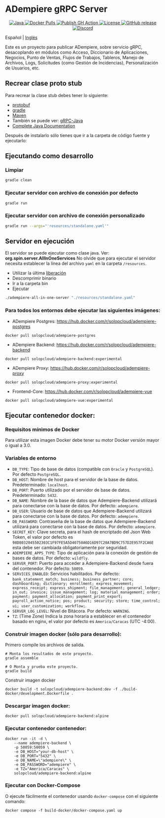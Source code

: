 # ADempiere gRPC Server

<p align="center">
  <a href="https://adoptium.net/es/temurin/releases/?version=11">
    <img src="https://badgen.net/badge/Java/11/orange" alt="Java">
  </a>
  <a href="https://hub.docker.com/r/solopcloud/adempiere-backend">
    <img src="https://img.shields.io/docker/pulls/solopcloud/adempiere-backend.svg" alt="Docker Pulls">
  </a>
  <a href="https://github.com/solop-develop/backend/actions/workflows/publish.yml">
    <img src="https://github.com/solop-develop/backend/actions/workflows/publish.yml/badge.svg" alt="Publish GH Action">
  </a>
  <a href="https://github.com/solop-develop/backend/blob/master/LICENSE">
    <img src="https://img.shields.io/badge/license-GNU/GPL%20(v2)-blue" alt="License">
  </a>
  <a href="https://github.com/solop-develop/backend/releases/latest">
    <img src="https://img.shields.io/github/release/solop-develop/backend.svg" alt="GitHub release">
  </a>
  <a href="https://discord.gg/T6eH6A7PJZ">
    <img src="https://badgen.net/badge/discord/join%20chat" alt="Discord">
  </a>
</p>

Español | [Inglés](./README.md)

Este es un proyecto para publicar ADempiere, sobre servicio gRPC, desacoplando en módulos como Acceso, Diccionario de Aplicaciones, Negocios, Punto de Ventas, Flujos de Trabajos, Tableros, Manejo de Archivos, Logs, Solicitudes (como Gestión de Incidencias), Personalización de Usuarios, etc.

## Recrear clase proto stub
Para recrear la clase stub debes tener lo siguiente:
- [protobuf](https://github.com/protocolbuffers/protobuf/releases)
- [gradle](https://gradle.org/install)
- [Maven](https://search.maven.org/)
- También se puede ver: [gRPC-Java](https://grpc.io/docs/quickstart/java.html)
- [Complete Java Documentation](https://grpc.io/docs/tutorials/basic/java.html)

Después de instalarlo sólo tienes que ir a la carpeta de código fuente y ejecutarlo:

## Ejecutando como desarrollo
### Limpiar
``` bash
gradle clean
```

### Ejecutar servidor con archivo de conexión por defecto
``` bash
gradle run
```

### Ejecutar servidor con archivo de conexión personalizado
``` bash
gradle run --args="'resources/standalone.yaml'"
```

## Servidor en ejecución
El servidor se puede ejecutar como clase java. Ver: **org.spin.server.AllInOneServices**
No olvide que para ejecutar el servidor necesita establecer la línea del archivo `yaml` en la carpeta `/resources`.

- Utilizar la última [liberación](https://github.com/solop-develop/backend/releases)
- Descomprimir binario
- Ir a la carpeta bin
- Ejecutar

```bash
./adempiere-all-in-one-server "./resources/standalone.yaml"
```


### Para todos los entornos debe ejecutar las siguientes imágenes:

- ADempiere Postgres: https://hub.docker.com/r/solopcloud/adempiere-postgres
```shell
docker pull solopcloud/adempiere-postgres
```

- ADempiere Backend: https://hub.docker.com/r/solopcloud/adempiere-backend
```shell
docker pull solopcloud/adempiere-backend:experimental
```

- ADempiere Proxy: https://hub.docker.com/r/solopcloud/adempiere-proxy
```shell
docker pull solopcloud/adempiere-proxy:experimental
```

- Frontend-Core: https://hub.docker.com/r/solopcloud/adempiere-vue
```shell
docker pull solopcloud/adempiere-vue:experimental
```

## Ejecutar contenedor docker:

### Requisitos mínimos de Docker
Para utilizar esta imagen Docker debe tener su motor Docker versión mayor o igual a 3.0.

### Variables de entorno
 * `DB_TYPE`: Tipo de base de datos (compatible con `Oracle` y `PostgreSQL`). Por defecto `PostgreSQL`.
 * `DB_HOST`: Nombre de host para el servidor de la base de datos. Predeterminado: `localhost`.
 * `DB_PORT`: Puerto utilizado por el servidor de base de datos. Predeterminado: `5432`.
 * `DB_NAME`: Nombre de la base de datos que Adempiere-Backend utilizará para conectarse con la base de datos. Por defecto: `adempiere`.
 * `DB_USER`: Usuario de base de datos que Adempiere-Backend utilizará para conectarse con la base de datos. Por defecto: `adempiere`.
 * `DB_PASSWORD`: Contraseña de la base de datos que Adempiere-Backend utilizará para conectarse con la base de datos. Por defecto: `adempiere`.
 * `SECRET_KEY`: Clave secreta, para el hash de encriptado del Json Web Token, el valor por defecto es `98D8032045502303C1F97FE5A5D40750A6D16D97C20A7BD9C757D2E957F2CA6E` esta debe ser cambiada obligatoriamente por seguridad.
 * `ADEMPIERE_APPS_TYPE`: Tipo de aplicación para la conexión de gestión de bases de datos. Por defecto: `wildfly`.
 * `SERVER_PORT`: Puerto para acceder a Adempiere-Backend desde fuera del contenedor. Por defecto: `50059`.
 * `SERVICES_ENABLED`: Servicios habilitados. Por defecto: `bank_statement_match; business; business_partner; core; dashboarding; dictionary; enrollment; express_movement; express_receipt; express_shipment; file_management; general_ledger; in_out; invoice; issue_management; log; material_management; order; payment; payment_allocation; payment_print_export; payroll_action_notice; pos; product; security; store; time_control; ui; user_customization; workflow;`.
 * `SERVER_LOG_LEVEL`: Nivel de Bitácora. Por defecto: `WARNING`.
 * `TZ`: (Time Zone) Indica la zona horaria a establecer en el contenedor basado en nginx, el valor por defecto es `America/Caracas` (UTC -4:00).

### Construir imagen docker (sólo para desarrollo):
Primero compile los archivos de salida.
```shell
# Monta los resultados de este proyecto.
gradle assemble

# O Monta y prueba este proyecto.
gradle build
```

Construir imagen docker
```shell
docker build -t solopcloud/adempiere-backend:dev -f ./build-docker/development.Dockerfile .
```

### Descargar imagen docker:
```shell
docker pull solopcloud/adempiere-backend:alpine
```

### Ejecutar contenedor contenedor:
```shell
docker run -it -d \
	--name adempiere-backend \
	-p 50059:50059 \
	-e DB_HOST="your-db-host" \
	-e DB_PORT="5432" \
	-e DB_NAME=\"adempiere\" \
	-e DB_PASSWORD="adempiere" \
	-e TZ="America/Caracas" \
	solopcloud/adempiere-backend:alpine
```

### Ejecutar con Docker-Compose
O ejecute fácilmente el contenedor usando `docker-compose` con el siguiente comando:
```shell
docker compose -f build-docker/docker-compose.yaml up
```
